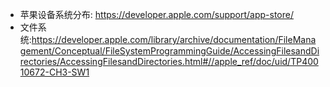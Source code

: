 - 苹果设备系统分布: https://developer.apple.com/support/app-store/
- 文件系统:https://developer.apple.com/library/archive/documentation/FileManagement/Conceptual/FileSystemProgrammingGuide/AccessingFilesandDirectories/AccessingFilesandDirectories.html#//apple_ref/doc/uid/TP40010672-CH3-SW1


